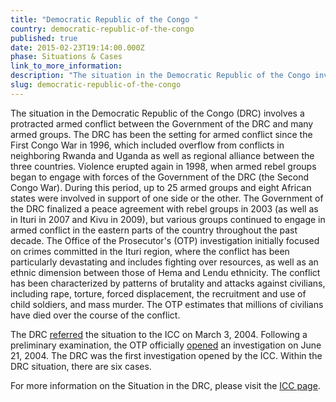 ```yaml
---
title: "Democratic Republic of the Congo "
country: democratic-republic-of-the-congo
published: true
date: 2015-02-23T19:14:00.000Z
phase: Situations & Cases
link_to_more_information:
description: "The situation in the Democratic Republic of the Congo involves armed conflict between government forces and many armed rebel groups. Within the Democratic Republic of the Congo situation, there are five cases."
slug: democratic-republic-of-the-congo
---
```


The situation in the Democratic Republic of the Congo (DRC) involves a protracted armed conflict between the Government of the DRC and many armed groups. The DRC has been the setting for armed conflict since the First Congo War in 1996, which included overflow from conflicts in neighboring Rwanda and Uganda as well as regional alliance between the three countries. Violence erupted again in 1998, when armed rebel groups began to engage with forces of the Government of the DRC (the Second Congo War). During this period, up to 25 armed groups and eight African states were involved in support of one side or the other. The Government of the DRC finalized a peace agreement with rebel groups in 2003 (as well as in Ituri in 2007 and Kivu in 2009), but various groups continued to engage in armed conflict in the eastern parts of the country throughout the past decade. The Office of the Prosecutor's (OTP) investigation initially focused on crimes committed in the Ituri region, where the conflict has been particularly devastating and includes fighting over resources, as well as an ethnic dimension between those of Hema and Lendu ethnicity. The conflict has been characterized by patterns of brutality and attacks against civilians, including rape, torture, forced displacement, the recruitment and use of child soldiers, and mass murder. The OTP estimates that millions of civilians have died over the course of the conflict.

The DRC [referred](http://www.icc-cpi.int/en_menus/icc/press%20and%20media/press%20releases/2004/Pages/prosecutor%20receives%20referral%20of%20the%20situation%20in%20the%20democratic%20republic%20of%20congo.aspx) the situation to the ICC on March 3, 2004. Following a preliminary examination, the OTP officially [opened](http://www.icc-cpi.int/en_menus/icc/press%20and%20media/press%20releases/2004/Pages/the%20office%20of%20the%20prosecutor%20of%20the%20international%20criminal%20court%20opens%20its%20first%20investigation.aspx) an investigation on June 21, 2004. The DRC was the first investigation opened by the ICC. Within the DRC situation, there are six cases.

For more information on the Situation in the DRC, please visit the [ICC page](http://www.icc-cpi.int/en_menus/icc/situations%20and%20cases/situations/situation%20icc%200104/Pages/situation%20index.aspx).

